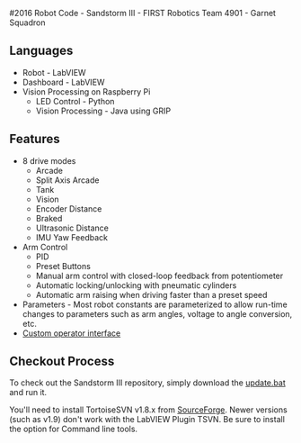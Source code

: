 #2016 Robot Code - Sandstorm III - FIRST Robotics Team 4901 - Garnet Squadron

## Languages
- Robot - LabVIEW
- Dashboard - LabVIEW
- Vision Processing on Raspberry Pi
	- LED Control - Python
	- Vision Processing - Java using GRIP

## Features
- 8 drive modes
	- Arcade
	- Split Axis Arcade
	- Tank
	- Vision
	- Encoder Distance
	- Braked
	- Ultrasonic Distance
	- IMU Yaw Feedback
- Arm Control
	- PID
	- Preset Buttons
	- Manual arm control with closed-loop feedback from potentiometer
	- Automatic locking/unlocking with pneumatic cylinders
	- Automatic arm raising when driving faster than a preset speed
- Parameters - Most robot constants are parameterized to allow run-time changes to parameters such as arm angles, voltage to angle conversion, etc. 
- [Custom operator interface](https://github.com/GarnetSquardon4901/Operator-Interface-Control-Board)

## Checkout Process
To check out the Sandstorm III repository, simply download the [update.bat](https://github.com/GarnetSquardon4901/2016-Sand-Storm-III/raw/master/update.bat) and run it.

You'll need to install TortoiseSVN v1.8.x from [SourceForge](https://sourceforge.net/projects/tortoisesvn/files/). Newer versions (such as v1.9) don't work with the LabVIEW Plugin TSVN. Be sure to install the option for Command line tools. 

